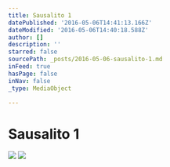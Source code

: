 ```yaml
---
title: Sausalito 1
datePublished: '2016-05-06T14:41:13.166Z'
dateModified: '2016-05-06T14:40:18.588Z'
author: []
description: ''
starred: false
sourcePath: _posts/2016-05-06-sausalito-1.md
inFeed: true
hasPage: false
inNav: false
_type: MediaObject

---
```

# Sausalito 1
![](https://the-grid-user-content.s3-us-west-2.amazonaws.com/c3585d3a-b5fb-4cbe-a997-d60f800066b8.jpg)
![](https://the-grid-user-content.s3-us-west-2.amazonaws.com/0d98a608-ab5f-4585-b23f-7c4f733bedf7.jpg)